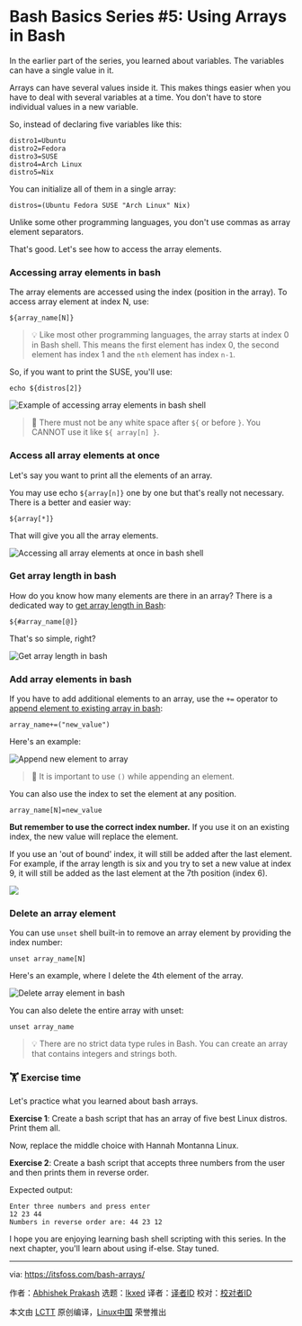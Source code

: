 [#]: subject: "Bash Basics Series #5: Using Arrays in Bash"
[#]: via: "https://itsfoss.com/bash-arrays/"
[#]: author: "Abhishek Prakash https://itsfoss.com/author/abhishek/"
[#]: collector: "lkxed"
[#]: translator: " "
[#]: reviewer: " "
[#]: publisher: " "
[#]: url: " "

Bash Basics Series #5: Using Arrays in Bash
======

In the earlier part of the series, you learned about variables. The variables can have a single value in it.

Arrays can have several values inside it. This makes things easier when you have to deal with several variables at a time. You don't have to store individual values in a new variable.

So, instead of declaring five variables like this:

```
distro1=Ubuntu
distro2=Fedora
distro3=SUSE
distro4=Arch Linux
distro5=Nix
```

You can initialize all of them in a single array:

```
distros=(Ubuntu Fedora SUSE "Arch Linux" Nix)
```

Unlike some other programming languages, you don't use commas as array element separators.

That's good. Let's see how to access the array elements.

### Accessing array elements in bash

The array elements are accessed using the index (position in the array). To access array element at index N, use:

```
${array_name[N]}
```

> 💡 Like most other programming languages, the array starts at index 0 in Bash shell. This means the first element has index 0, the second element has index 1 and the `nth` element has index `n-1`.

So, if you want to print the SUSE, you'll use:

```
echo ${distros[2]}
```

![Example of accessing array elements in bash shell][1]

> 🚧 There must not be any white space after `${` or before `}`. You CANNOT use it like `${ array[n] }`.

### Access all array elements at once

Let's say you want to print all the elements of an array.

You may use echo `${array[n]}` one by one but that's really not necessary. There is a better and easier way:

```
${array[*]}
```

That will give you all the array elements.

![Accessing all array elements at once in bash shell][2]

### Get array length in bash

How do you know how many elements are there in an array? There is a dedicated way to [get array length in Bash][3]:

```
${#array_name[@]}
```

That's so simple, right?

![Get array length in bash][4]

### Add array elements in bash

If you have to add additional elements to an array, use the `+=` operator to [append element to existing array in bash][5]:

```
array_name+=("new_value")
```

Here's an example:

![Append new element to array][6]

> 🚧 It is important to use `()` while appending an element.

You can also use the index to set the element at any position.

```
array_name[N]=new_value
```

**But remember to use the correct index number.** If you use it on an existing index, the new value will replace the element.

If you use an 'out of bound' index, it will still be added after the last element. For example, if the array length is six and you try to set a new value at index 9, it will still be added as the last element at the 7th position (index 6).

![][7]

### Delete an array element

You can use `unset` shell built-in to remove an array element by providing the index number:

```
unset array_name[N]
```

Here's an example, where I delete the 4th element of the array.

![Delete array element in bash][8]

You can also delete the entire array with unset:

```
unset array_name
```

> 💡 There are no strict data type rules in Bash. You can create an array that contains integers and strings both.

### 🏋️ Exercise time

Let's practice what you learned about bash arrays.

**Exercise 1**: Create a bash script that has an array of five best Linux distros. Print them all.

Now, replace the middle choice with Hannah Montanna Linux.

**Exercise 2**: Create a bash script that accepts three numbers from the user and then prints them in reverse order.

Expected output:

```
Enter three numbers and press enter
12 23 44
Numbers in reverse order are: 44 23 12
```

I hope you are enjoying learning bash shell scripting with this series. In the next chapter, you'll learn about using if-else. Stay tuned.

--------------------------------------------------------------------------------

via: https://itsfoss.com/bash-arrays/

作者：[Abhishek Prakash][a]
选题：[lkxed][b]
译者：[译者ID](https://github.com/译者ID)
校对：[校对者ID](https://github.com/校对者ID)

本文由 [LCTT](https://github.com/LCTT/TranslateProject) 原创编译，[Linux中国](https://linux.cn/) 荣誉推出

[a]: https://itsfoss.com/author/abhishek/
[b]: https://github.com/lkxed/
[1]: https://itsfoss.com/content/images/2023/07/accessing-array-elements-bash.png
[2]: https://itsfoss.com/content/images/2023/07/accessing-all-array-elements-bash.png
[3]: https://linuxhandbook.com:443/array-length-bash/
[4]: https://itsfoss.com/content/images/2023/07/get-array-length-bash.png
[5]: https://linuxhandbook.com:443/bash-append-array/
[6]: https://itsfoss.com/content/images/2023/07/append-element-to-array.png
[7]: https://itsfoss.com/content/images/2023/07/add-array-element-bash-1.png
[8]: https://itsfoss.com/content/images/2023/07/delete-array-element-bash.png
